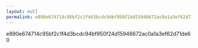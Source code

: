 ```yaml
---
layout: null
permalink: e890e674714c95bf2c1f4d3bcdc94bf950f24d15948672ac0a1a3ef62d71de60.txt
---
```

e890e674714c95bf2c1f4d3bcdc94bf950f24d15948672ac0a1a3ef62d71de60